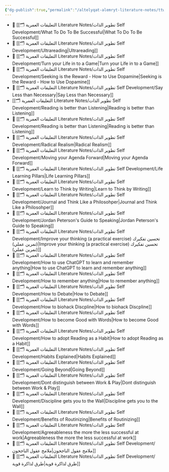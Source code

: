 ```yaml
---
{"dg-publish":true,"permalink":"/altelyqat-alemryt-literature-notes/ttwyr-aldhat-self-development/ttwyr-aldhat-self-development/"}
---
```



- 📄 [[🗂️ التعليقات العمرية Literature Notes/تطوير الذات Self Development/What To Do To Be Successful\|What To Do To Be Successful]]
- 📄 [[🗂️ التعليقات العمرية Literature Notes/تطوير الذات Self Development/Ultrareading\|Ultrareading]]
- 📄 [[🗂️ التعليقات العمرية Literature Notes/تطوير الذات Self Development/Turn your Life in to a Game\|Turn your Life in to a Game]]
- 📄 [[🗂️ التعليقات العمرية Literature Notes/تطوير الذات Self Development/Seeking is the Reward - How to Use Dopamine\|Seeking is the Reward - How to Use Dopamine]]
- 📄 [[🗂️ التعليقات العمرية Literature Notes/تطوير الذات Self Development/Say Less than Necessary\|Say Less than Necessary]]
-  [[🗂️ التعليقات العمرية Literature Notes/تطوير الذات Self Development/Reading is better than Listening\|Reading is better than Listening]]
- 📄 [[🗂️ التعليقات العمرية Literature Notes/تطوير الذات Self Development/Reading is better than Listening\|Reading is better than Listening]]
- 📄 [[🗂️ التعليقات العمرية Literature Notes/تطوير الذات Self Development/Radical Realism\|Radical Realism]]
- 📄 [[🗂️ التعليقات العمرية Literature Notes/تطوير الذات Self Development/Moving your Agenda Forward\|Moving your Agenda Forward]]
- 📄 [[🗂️ التعليقات العمرية Literature Notes/تطوير الذات Self Development/Life Learning Pillars\|Life Learning Pillars]]
- 📄 [[🗂️ التعليقات العمرية Literature Notes/تطوير الذات Self Development/Learn to Think by Writing\|Learn to Think by Writing]]
- 📄 [[🗂️ التعليقات العمرية Literature Notes/تطوير الذات Self Development/Journal and Think Like a Philosohper\|Journal and Think Like a Philosohper]]
- 📄 [[🗂️ التعليقات العمرية Literature Notes/تطوير الذات Self Development/Jordan Peterson's Guide to Speaking\|Jordan Peterson's Guide to Speaking]]
- 📄 [[🗂️ التعليقات العمرية Literature Notes/تطوير الذات Self Development/Improve your thinking (a practical exercise) تحسين تفكيرك (تمرين عملي)\|Improve your thinking (a practical exercise) تحسين تفكيرك (تمرين عملي)]]
- 📄 [[🗂️ التعليقات العمرية Literature Notes/تطوير الذات Self Development/How to use ChatGPT to learn and remember anything\|How to use ChatGPT to learn and remember anything]]
- 📄 [[🗂️ التعليقات العمرية Literature Notes/تطوير الذات Self Development/How to remember anything\|How to remember anything]]
- 📄 [[🗂️ التعليقات العمرية Literature Notes/تطوير الذات Self Development/How to Debate\|How to Debate]]
- 📄 [[🗂️ التعليقات العمرية Literature Notes/تطوير الذات Self Development/How to biohack Discpline\|How to biohack Discpline]]
- 📄 [[🗂️ التعليقات العمرية Literature Notes/تطوير الذات Self Development/How to become Good with Words\|How to become Good with Words]]
- 📄 [[🗂️ التعليقات العمرية Literature Notes/تطوير الذات Self Development/How to adopt Reading as a Habit\|How to adopt Reading as a Habit]]
- 📄 [[🗂️ التعليقات العمرية Literature Notes/تطوير الذات Self Development/Habits Explained\|Habits Explained]]
- 📄 [[🗂️ التعليقات العمرية Literature Notes/تطوير الذات Self Development/Going Beyond\|Going Beyond]]
- 📄 [[🗂️ التعليقات العمرية Literature Notes/تطوير الذات Self Development/Dont distinguish between Work & Play\|Dont distinguish between Work & Play]]
- 📄 [[🗂️ التعليقات العمرية Literature Notes/تطوير الذات Self Development/Discipline gets you to the Wall\|Discipline gets you to the Wall]]
- 📄 [[🗂️ التعليقات العمرية Literature Notes/تطوير الذات Self Development/Benefits of Routinizing\|Benefits of Routinizing]]
- 📄 [[🗂️ التعليقات العمرية Literature Notes/تطوير الذات Self Development/Agreeableness the more the less successful at work\|Agreeableness the more the less successful at work]]
- 📄 [[🗂️ التعليقات العمرية Literature Notes/تطوير الذات Self Development/ملامح عقول الناجحون\|ملامح عقول الناجحون]]
- 📄 [[🗂️ التعليقات العمرية Literature Notes/تطوير الذات Self Development/طرق لذاكرة قوية\|طرق لذاكرة قوية]]

